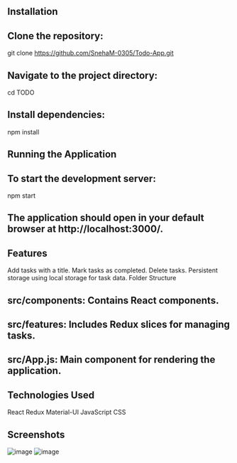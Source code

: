 


## Installation 
## Clone the repository:

git clone https://github.com/SnehaM-0305/Todo-App.git

## Navigate to the project directory:
cd TODO
## Install dependencies:

npm install

## Running the Application
## To start the development server:
npm start
## The application should open in your default browser at http://localhost:3000/.

## Features
Add tasks with a title.
Mark tasks as completed.
Delete tasks.
Persistent storage using local storage for task data.
Folder Structure
## src/components: Contains React components.
## src/features: Includes Redux slices for managing tasks.
## src/App.js: Main component for rendering the application.
## Technologies Used
React
Redux
Material-UI
JavaScript
CSS
## Screenshots
![image](https://github.com/SnehaM-0305/Todo-App/assets/120019138/ba8c65f2-66ae-40ee-bdb3-fa37257f4b16)
![image](https://github.com/SnehaM-0305/Todo-App/assets/120019138/834fd3b5-1ad1-4873-b850-df976436ba81)

